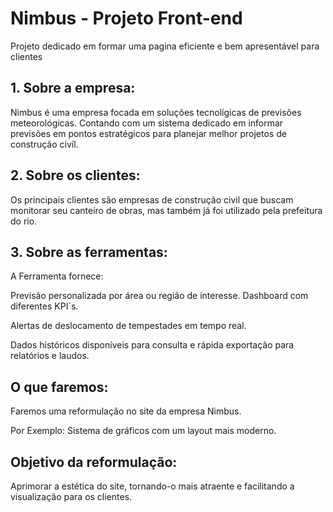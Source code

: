 # Nimbus - Projeto Front-end
Projeto dedicado em formar uma pagina eficiente e bem apresentável
para clientes

## 1. Sobre a empresa:
Nimbus é uma empresa focada em soluções tecnolígicas de previsões meteorológicas.
Contando com um sistema dedicado em informar previsões em pontos estratégicos
para planejar melhor projetos de construção civíl.

## 2. Sobre os clientes:
Os principais clientes são empresas de construção civil que buscam monitorar seu canteiro de obras,
mas também já foi utilizado pela prefeitura do rio. 

## 3. Sobre as ferramentas:
A Ferramenta fornece:

Previsão personalizada por área ou região de interesse. Dashboard com diferentes KPI`s.

Alertas de deslocamento de tempestades em tempo real.

Dados históricos disponíveis para consulta e rápida exportação para relatórios e laudos.

## O que faremos:
Faremos uma reformulação no site da empresa Nimbus.

Por Exemplo: Sistema de gráficos com um layout mais moderno.

## Objetivo da reformulação:
Aprimorar a estética do site, tornando-o mais atraente e facilitando a visualização para os clientes.

